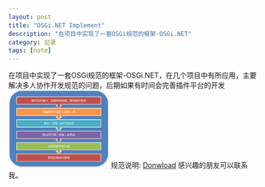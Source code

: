 ```yaml
---
layout: post
title: "OSGi.NET Implement"
description: "在项目中实现了一套OSGi规范的框架-OSGi.NET"
category: 记录
tags: [note]
---
```



在项目中实现了一套OSGi规范的框架-OSGi.NET，在几个项目中有所应用，主要解决多人协作开发规范的问题，后期如果有时间会完善插件平台的开发
<img src="../images/valuation.png" width="40%" height="40%">
规范说明: <a href="../files/Documentation.chm">Donwload</a>
感兴趣的朋友可以联系我。